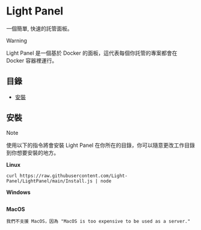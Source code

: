 # Light Panel

一個簡單, 快速的託管面板。

> [!WARNING]
> Light Panel 是一個基於 Docker 的面板，這代表每個你託管的專案都會在 Docker 容器裡運行。

## 目錄

* [安裝](#安裝)

## 安裝

> [!NOTE]
> 使用以下的指令將會安裝 Light Panel 在你所在的目錄，你可以隨意更改工作目錄到你想要安裝的地方。

**Linux**
```
curl https://raw.githubusercontent.com/Light-Panel/LightPanel/main/Install.js | node
```

**Windows**
```
```

**MacOS**
```
我們不支援 MacOS，因為 "MacOS is too expensive to be used as a server."
```
